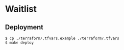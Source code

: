 # Waitlist

## Deployment

```console
$ cp ./terraform/.tfvars.example ./terraform/.tfvars
$ make deploy 
```
